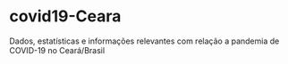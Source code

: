 # covid19-Ceara
Dados, estatísticas e informações relevantes com relação a pandemia de COVID-19 no Ceará/Brasil
